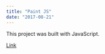 ```yaml
---
title: "Paint JS"
date: "2017-08-21"
---
```


This project was built with JavaScript.

<a href="https://github.com/iankim2280/node-react">Link</a>
